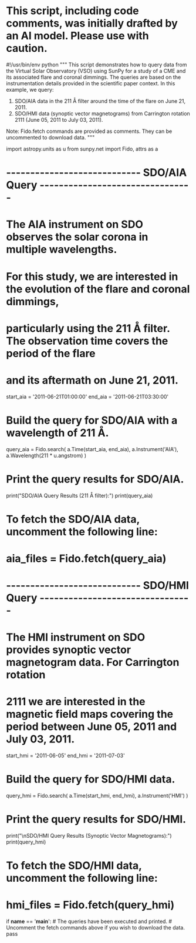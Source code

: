 # This script, including code comments, was initially drafted by an AI model. Please use with caution.

#!/usr/bin/env python
"""
This script demonstrates how to query data from the Virtual Solar Observatory (VSO)
using SunPy for a study of a CME and its associated flare and coronal dimmings.
The queries are based on the instrumentation details provided in the scientific paper
context. In this example, we query:

1. SDO/AIA data in the 211 Å filter around the time of the flare on June 21, 2011.
2. SDO/HMI data (synoptic vector magnetograms) from Carrington rotation 2111 (June 05,
   2011 to July 03, 2011).

Note: Fido.fetch commands are provided as comments. They can be uncommented to download data.
"""

import astropy.units as u
from sunpy.net import Fido, attrs as a

# ---------------------------- SDO/AIA Query --------------------------------
# The AIA instrument on SDO observes the solar corona in multiple wavelengths.
# For this study, we are interested in the evolution of the flare and coronal dimmings,
# particularly using the 211 Å filter. The observation time covers the period of the flare
# and its aftermath on June 21, 2011.
start_aia = '2011-06-21T01:00:00'
end_aia   = '2011-06-21T03:30:00'

# Build the query for SDO/AIA with a wavelength of 211 Å.
query_aia = Fido.search(
    a.Time(start_aia, end_aia),
    a.Instrument('AIA'),
    a.Wavelength(211 * u.angstrom)
)

# Print the query results for SDO/AIA.
print("SDO/AIA Query Results (211 Å filter):")
print(query_aia)

# To fetch the SDO/AIA data, uncomment the following line:
# aia_files = Fido.fetch(query_aia)

# ---------------------------- SDO/HMI Query --------------------------------
# The HMI instrument on SDO provides synoptic vector magnetogram data. For Carrington rotation
# 2111 we are interested in the magnetic field maps covering the period between June 05, 2011 and July 03, 2011.
start_hmi = '2011-06-05'
end_hmi   = '2011-07-03'

# Build the query for SDO/HMI data.
query_hmi = Fido.search(
    a.Time(start_hmi, end_hmi),
    a.Instrument('HMI')
)

# Print the query results for SDO/HMI.
print("\nSDO/HMI Query Results (Synoptic Vector Magnetograms):")
print(query_hmi)

# To fetch the SDO/HMI data, uncomment the following line:
# hmi_files = Fido.fetch(query_hmi)

if __name__ == '__main__':
    # The queries have been executed and printed.
    # Uncomment the fetch commands above if you wish to download the data.
    pass
